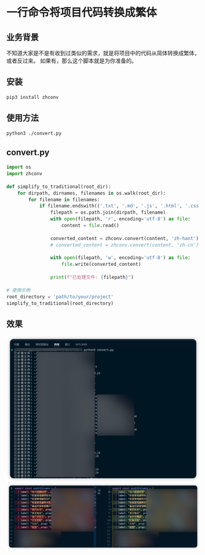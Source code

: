 # 一行命令将项目代码转换成繁体

## 业务背景

不知道大家是不是有收到过类似的需求，就是将项目中的代码从简体转换成繁体，或者反过来。
如果有，那么这个脚本就是为你准备的。

## 安装

```bash
pip3 install zhconv
```

## 使用方法

```bash
python3 ./convert.py
```

## convert.py

```python
import os
import zhconv

def simplify_to_traditional(root_dir):
    for dirpath, dirnames, filenames in os.walk(root_dir):
        for filename in filenames:
            if filename.endswith(('.txt', '.md', '.js', '.html', '.css', ".vue")):
                filepath = os.path.join(dirpath, filename)
                with open(filepath, 'r', encoding='utf-8') as file:
                    content = file.read()

                converted_content = zhconv.convert(content, 'zh-hant') # 转换为繁体
                # converted_content = zhconv.convert(content, 'zh-cn') # 转换为简体

                with open(filepath, 'w', encoding='utf-8') as file:
                    file.write(converted_content)

                print(f"已处理文件: {filepath}")

# 使用示例
root_directory = 'path/to/your/project'
simplify_to_traditional(root_directory)
```

## 效果

![alt text](image.png)
![alt text](image-1.png)
